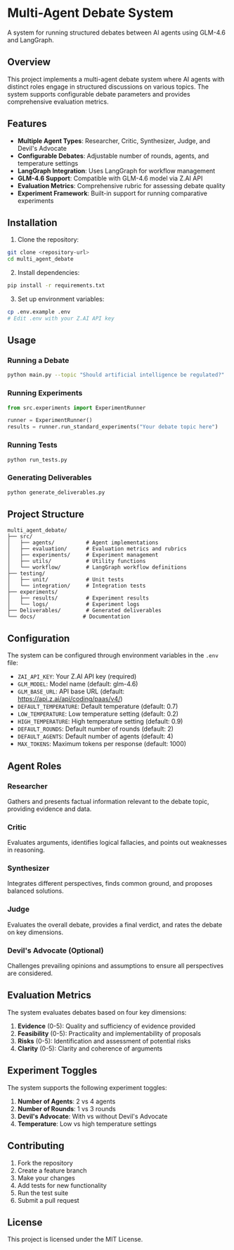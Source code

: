 # Multi-Agent Debate System

A system for running structured debates between AI agents using GLM-4.6 and LangGraph.

## Overview

This project implements a multi-agent debate system where AI agents with distinct roles engage in structured discussions on various topics. The system supports configurable debate parameters and provides comprehensive evaluation metrics.

## Features

- **Multiple Agent Types**: Researcher, Critic, Synthesizer, Judge, and Devil's Advocate
- **Configurable Debates**: Adjustable number of rounds, agents, and temperature settings
- **LangGraph Integration**: Uses LangGraph for workflow management
- **GLM-4.6 Support**: Compatible with GLM-4.6 model via Z.AI API
- **Evaluation Metrics**: Comprehensive rubric for assessing debate quality
- **Experiment Framework**: Built-in support for running comparative experiments

## Installation

1. Clone the repository:
```bash
git clone <repository-url>
cd multi_agent_debate
```

2. Install dependencies:
```bash
pip install -r requirements.txt
```

3. Set up environment variables:
```bash
cp .env.example .env
# Edit .env with your Z.AI API key
```

## Usage

### Running a Debate

```bash
python main.py --topic "Should artificial intelligence be regulated?"
```

### Running Experiments

```python
from src.experiments import ExperimentRunner

runner = ExperimentRunner()
results = runner.run_standard_experiments("Your debate topic here")
```

### Running Tests

```bash
python run_tests.py
```

### Generating Deliverables

```bash
python generate_deliverables.py
```

## Project Structure

```
multi_agent_debate/
├── src/
│   ├── agents/          # Agent implementations
│   ├── evaluation/      # Evaluation metrics and rubrics
│   ├── experiments/     # Experiment management
│   ├── utils/           # Utility functions
│   └── workflow/        # LangGraph workflow definitions
├── testing/
│   ├── unit/            # Unit tests
│   └── integration/     # Integration tests
├── experiments/
│   ├── results/         # Experiment results
│   └── logs/            # Experiment logs
├── Deliverables/        # Generated deliverables
└── docs/               # Documentation
```

## Configuration

The system can be configured through environment variables in the `.env` file:

- `ZAI_API_KEY`: Your Z.AI API key (required)
- `GLM_MODEL`: Model name (default: glm-4.6)
- `GLM_BASE_URL`: API base URL (default: https://api.z.ai/api/coding/paas/v4/)
- `DEFAULT_TEMPERATURE`: Default temperature (default: 0.7)
- `LOW_TEMPERATURE`: Low temperature setting (default: 0.2)
- `HIGH_TEMPERATURE`: High temperature setting (default: 0.9)
- `DEFAULT_ROUNDS`: Default number of rounds (default: 2)
- `DEFAULT_AGENTS`: Default number of agents (default: 4)
- `MAX_TOKENS`: Maximum tokens per response (default: 1000)

## Agent Roles

### Researcher
Gathers and presents factual information relevant to the debate topic, providing evidence and data.

### Critic
Evaluates arguments, identifies logical fallacies, and points out weaknesses in reasoning.

### Synthesizer
Integrates different perspectives, finds common ground, and proposes balanced solutions.

### Judge
Evaluates the overall debate, provides a final verdict, and rates the debate on key dimensions.

### Devil's Advocate (Optional)
Challenges prevailing opinions and assumptions to ensure all perspectives are considered.

## Evaluation Metrics

The system evaluates debates based on four key dimensions:

1. **Evidence** (0-5): Quality and sufficiency of evidence provided
2. **Feasibility** (0-5): Practicality and implementability of proposals
3. **Risks** (0-5): Identification and assessment of potential risks
4. **Clarity** (0-5): Clarity and coherence of arguments

## Experiment Toggles

The system supports the following experiment toggles:

1. **Number of Agents**: 2 vs 4 agents
2. **Number of Rounds**: 1 vs 3 rounds
3. **Devil's Advocate**: With vs without Devil's Advocate
4. **Temperature**: Low vs high temperature settings

## Contributing

1. Fork the repository
2. Create a feature branch
3. Make your changes
4. Add tests for new functionality
5. Run the test suite
6. Submit a pull request

## License

This project is licensed under the MIT License.
